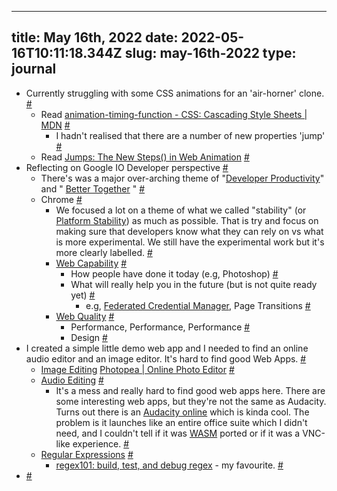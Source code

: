 
---
title: May 16th, 2022 
date: 2022-05-16T10:11:18.344Z
slug: may-16th-2022
type: journal
---
* Currently struggling with some CSS animations for an 'air-horner' clone. [#](#6282249f-859b-457e-b537-ea6799e129df)<a name="6282249f-859b-457e-b537-ea6799e129df"></a>
  * Read [animation-timing-function - CSS: Cascading Style Sheets | MDN](https://developer.mozilla.org/en-US/docs/Web/CSS/animation-timing-function) [#](#62822346-0409-49f9-afdb-5fe29688bee6)<a name="62822346-0409-49f9-afdb-5fe29688bee6"></a>
    * I hadn't realised that there are a number of new properties 'jump' [#](#628228f2-4962-4899-a6ab-aaf413988525)<a name="628228f2-4962-4899-a6ab-aaf413988525"></a>
  * Read [Jumps: The New Steps() in Web Animation](https://danielcwilson.com/blog/2019/02/step-and-jump/) [#](#6282236b-99a9-467b-8014-320f7a68979f)<a name="6282236b-99a9-467b-8014-320f7a68979f"></a>
* Reflecting on Google IO Developer perspective [#](#628228ec-9e57-433f-bf4b-15dcd1013b24)<a name="628228ec-9e57-433f-bf4b-15dcd1013b24"></a>
  * There's was a major over-arching theme of "[Developer Productivity](../entry/developer-productivity)" and " [Better Together](../entry/better-together) " [#](#62822b00-059f-465d-8de7-6d8009e77769)<a name="62822b00-059f-465d-8de7-6d8009e77769"></a>
  * Chrome [#](#62822c03-ddbc-44e8-99c3-7de4327e94d7)<a name="62822c03-ddbc-44e8-99c3-7de4327e94d7"></a>
    * We focused a lot on a theme of what we called "stability" (or [Platform Stability](../entry/platform-stability)) as much as possible. That is try and focus on making sure that developers know what they can rely on vs what is more experimental. We still have the experimental work but it's more clearly labelled. [#](#62822c04-9aa7-46cf-bca0-07ada75d3806)<a name="62822c04-9aa7-46cf-bca0-07ada75d3806"></a>
    * [Web Capability](../entry/web-capability) [#](#62824df9-4ea1-4ace-870f-2a7e5efeb541)<a name="62824df9-4ea1-4ace-870f-2a7e5efeb541"></a>
      * How people have done it today (e.g, Photoshop) [#](#628257cc-563a-4c2a-b4de-1b498c0f4052)<a name="628257cc-563a-4c2a-b4de-1b498c0f4052"></a>
      * What will really help you in the future (but is not quite ready yet) [#](#628257c9-bb90-4d2c-917e-4a5efce8b48f)<a name="628257c9-bb90-4d2c-917e-4a5efce8b48f"></a>
        * e.g, [Federated Credential Manager](../entry/federated-credential-manager), Page Transitions [#](#62825792-1ac9-46de-b0fc-4272f4d3d75c)<a name="62825792-1ac9-46de-b0fc-4272f4d3d75c"></a>
    * [Web Quality](../entry/web-quality) [#](#628257b3-235d-444a-b72f-46c0b51b604f)<a name="628257b3-235d-444a-b72f-46c0b51b604f"></a>
      * Performance, Performance, Performance [#](#628257f2-5f8a-4590-95c2-e069606a4fae)<a name="628257f2-5f8a-4590-95c2-e069606a4fae"></a>
      * Design [#](#628257f4-cc21-43fd-bb65-b09285e934df)<a name="628257f4-cc21-43fd-bb65-b09285e934df"></a>
* I created a simple little demo web app and I needed to find an online audio editor and an image editor. It's hard to find good Web Apps. [#](#62824d4c-07f4-45f9-ba61-9d4bf31b576a)<a name="62824d4c-07f4-45f9-ba61-9d4bf31b576a"></a>
  * [Image Editing](../entry/image-editing) [Photopea | Online Photo Editor](https://www.photopea.com/) [#](#62822b31-e7ad-406c-9269-7ae85750c83b)<a name="62822b31-e7ad-406c-9269-7ae85750c83b"></a>
  * [Audio Editing](../entry/audio-editing) [#](#62822b45-8dcb-4042-9fd2-1615ac089724)<a name="62822b45-8dcb-4042-9fd2-1615ac089724"></a>
    * It's a mess and really hard to find good web apps here. There are some interesting web apps, but they're not the same as Audacity. Turns out there is an [Audacity online](https://www.offidocs.com/newfilemanager01.php) which is kinda cool. The problem is it launches like an entire office suite which I didn't need, and I couldn't tell if it was [WASM](../entry/wasm) ported or if it was a VNC-like experience. [#](#62822b4b-4d78-4844-a3e4-3242b623895c)<a name="62822b4b-4d78-4844-a3e4-3242b623895c"></a>
  * [Regular Expressions](../entry/regular-expressions) [#](#62824fab-5998-4046-b1a7-ff4842cdc940)<a name="62824fab-5998-4046-b1a7-ff4842cdc940"></a>
    * [regex101: build, test, and debug regex](https://regex101.com/) - my favourite. [#](#62824fb1-e2d7-4cf8-aa43-4090d051e437)<a name="62824fb1-e2d7-4cf8-aa43-4090d051e437"></a>
*  [#](#62825801-1f08-48c7-8372-2360311feab8)<a name="62825801-1f08-48c7-8372-2360311feab8"></a>

